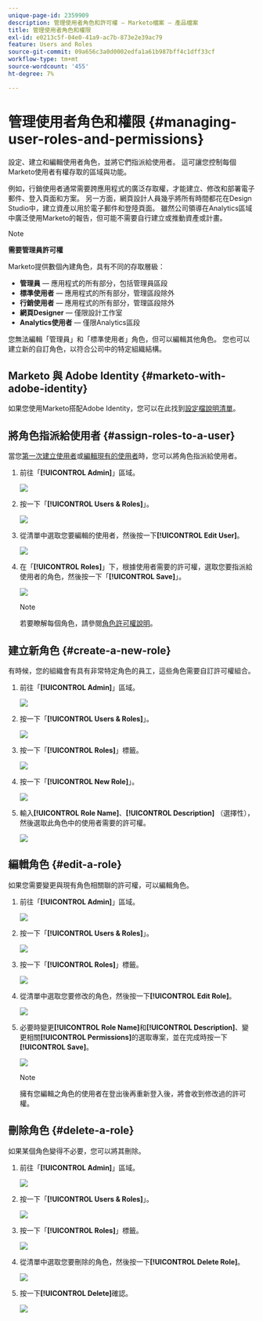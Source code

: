 ```yaml
---
unique-page-id: 2359909
description: 管理使用者角色和許可權 — Marketo檔案 — 產品檔案
title: 管理使用者角色和權限
exl-id: e0213c5f-04e0-41a9-ac7b-873e2e39ac79
feature: Users and Roles
source-git-commit: 09a656c3a0d0002edfa1a61b987bff4c1dff33cf
workflow-type: tm+mt
source-wordcount: '455'
ht-degree: 7%

---
```


# 管理使用者角色和權限 {#managing-user-roles-and-permissions}

設定、建立和編輯使用者角色，並將它們指派給使用者。 這可讓您控制每個Marketo使用者有權存取的區域與功能。

例如，行銷使用者通常需要跨應用程式的廣泛存取權，才能建立、修改和部署電子郵件、登入頁面和方案。 另一方面，網頁設計人員幾乎將所有時間都花在Design Studio中，建立資產以用於電子郵件和登陸頁面。 雖然公司領導在Analytics區域中廣泛使用Marketo的報告，但可能不需要自行建立或推動資產或計畫。

>[!NOTE]
>
>**需要管理員許可權**

Marketo提供數個內建角色，具有不同的存取層級：

* **管理員** — 應用程式的所有部分，包括管理員區段
* **標準使用者** — 應用程式的所有部分，管理區段除外
* **行銷使用者** — 應用程式的所有部分，管理區段除外
* **網頁Designer** — 僅限設計工作室
* **Analytics使用者** — 僅限Analytics區段

您無法編輯「管理員」和「標準使用者」角色，但可以編輯其他角色。 您也可以建立新的自訂角色，以符合公司中的特定組織結構。

## Marketo 與 Adobe Identity {#marketo-with-adobe-identity}

如果您使用Marketo搭配Adobe Identity，您可以在此找到[設定檔說明清單](/help/marketo/product-docs/administration/marketo-with-adobe-identity/adobe-identity-management-overview.md#profile-levels)。

## 將角色指派給使用者 {#assign-roles-to-a-user}

當您[第一次建立使用者](/help/marketo/product-docs/administration/users-and-roles/create-delete-edit-and-change-a-user-role.md)或[編輯現有的使用者](/help/marketo/product-docs/administration/users-and-roles/managing-marketo-users.md)時，您可以將角色指派給使用者。

1. 前往「**[!UICONTROL Admin]**」區域。

   ![](assets/managing-user-roles-and-permissions-1.png)

1. 按一下「**[!UICONTROL Users & Roles]**」。

   ![](assets/managing-user-roles-and-permissions-2.png)

1. 從清單中選取您要編輯的使用者，然後按一下&#x200B;**[!UICONTROL Edit User]**。

   ![](assets/managing-user-roles-and-permissions-3.png)

1. 在「**[!UICONTROL Roles]**」下，根據使用者需要的許可權，選取您要指派給使用者的角色，然後按一下「**[!UICONTROL Save]**」。

   ![](assets/managing-user-roles-and-permissions-4.png)

   >[!NOTE]
   >
   >若要瞭解每個角色，請參閱[角色許可權說明](/help/marketo/product-docs/administration/users-and-roles/descriptions-of-role-permissions.md)。

## 建立新角色 {#create-a-new-role}

有時候，您的組織會有具有非常特定角色的員工，這些角色需要自訂許可權組合。

1. 前往「**[!UICONTROL Admin]**」區域。

   ![](assets/managing-user-roles-and-permissions-5.png)

1. 按一下「**[!UICONTROL Users & Roles]**」。

   ![](assets/managing-user-roles-and-permissions-6.png)

1. 按一下「**[!UICONTROL Roles]**」標籤。

   ![](assets/managing-user-roles-and-permissions-7.png)

1. 按一下「**[!UICONTROL New Role]**」。

   ![](assets/managing-user-roles-and-permissions-8.png)

1. 輸入&#x200B;**[!UICONTROL Role Name]**、**[!UICONTROL Description]** （選擇性），然後選取此角色中的使用者需要的許可權。

   ![](assets/managing-user-roles-and-permissions-9.png)

## 編輯角色 {#edit-a-role}

如果您需要變更與現有角色相關聯的許可權，可以編輯角色。

1. 前往「**[!UICONTROL Admin]**」區域。

   ![](assets/managing-user-roles-and-permissions-10.png)

1. 按一下「**[!UICONTROL Users & Roles]**」。

   ![](assets/managing-user-roles-and-permissions-11.png)

1. 按一下「**[!UICONTROL Roles]**」標籤。

   ![](assets/managing-user-roles-and-permissions-12.png)

1. 從清單中選取您要修改的角色，然後按一下&#x200B;**[!UICONTROL Edit Role]**。

   ![](assets/managing-user-roles-and-permissions-13.png)

1. 必要時變更&#x200B;**[!UICONTROL Role Name]**&#x200B;和&#x200B;**[!UICONTROL Description]**、變更相關&#x200B;**[!UICONTROL Permissions]**&#x200B;的選取專案，並在完成時按一下&#x200B;**[!UICONTROL Save]**。

   ![](assets/managing-user-roles-and-permissions-14.png)

   >[!NOTE]
   >
   >擁有您編輯之角色的使用者在登出後再重新登入後，將會收到修改過的許可權。

## 刪除角色 {#delete-a-role}

如果某個角色變得不必要，您可以將其刪除。

1. 前往「**[!UICONTROL Admin]**」區域。

   ![](assets/managing-user-roles-and-permissions-15.png)

1. 按一下「**[!UICONTROL Users & Roles]**」。

   ![](assets/managing-user-roles-and-permissions-16.png)

1. 按一下「**[!UICONTROL Roles]**」標籤。

   ![](assets/managing-user-roles-and-permissions-17.png)

1. 從清單中選取您要刪除的角色，然後按一下&#x200B;**[!UICONTROL Delete Role]**。

   ![](assets/managing-user-roles-and-permissions-18.png)

1. 按一下&#x200B;**[!UICONTROL Delete]**&#x200B;確認。

   ![](assets/managing-user-roles-and-permissions-19.png)
